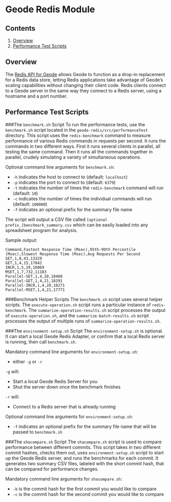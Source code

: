 # Geode Redis Module

## Contents
1. [Overview](#overview)
2. [Performance Test Scripts](#performance-test)

## <a name="overview"></a>Overview

The [Redis API for Geode](https://geode.apache.org/docs/guide/12/tools_modules/redis_api_for_geode.html) allows 
Geode to function as a drop-in replacement for a Redis data store, letting Redis applications 
take advantage of Geode’s scaling capabilities without changing their client code. Redis clients 
connect to a Geode server in the same way they connect to a Redis server, using a hostname and a 
port number.

## <a name="performance-test"></a>Performance Test Scripts

###The `benchmark.sh` Script
To run the performance tests, use the `benchmark.sh` script located in the 
`geode-redis/src/performanceTest` directory.  This script uses the `redis-benchmark` command to
measure performance of various Redis commands in requests per second. It runs the commands in two
different ways. First it runs several clients in parallel, all testing the same command. Then it
runs all the commands together in parallel, crudely simulating a variety of simultaneous operations.

Optional command line arguments for `benchmark.sh`:
- `-h` indicates the host to connect to (default: `localhost`)
- `-p` indicates the port to connect to (default: `6379`)
- `-t` indicates the number of times the `redis-benchmark` command will run (default: `10`)
- `-c` indicates the number of times the individual commands will run (default: `100000`)
- `-f` indicates an optional prefix for the summary file name

The script will output a CSV file called `[optional prefix_]benchmark_summary.csv` which can be
easily loaded into any spreadsheet program for analysis.

Sample output:
```csv
Command,Fastest Response Time (Msec),95th-99th Percentile (Msec),Slowest Response Time (Msec),Avg Requests Per Second
SET,1,8,43,13329
GET,1,4,15,17842
INCR,1,5,29,16069
MSET,1,7,732,11183
Parallel-SET,1,4,20,18460
Parallel-GET,1,4,21,18291
Parallel-INCR,1,4,20,18271
Parallel-MSET,1,4,21,17771
```

###Benchmark Helper Scripts
The `benchmark.sh` script uses several helper scripts. The `execute-operation.sh` script runs a
particular instance of `redis-benchmark`. The `summarize-operation-results.sh` script processes the
output of `execute-operation.sh`, and the `summarize-batch-results.sh` script processes the output
of multiple runs of `summarize-operation-results.sh`.

###The `environment-setup.sh` Script
The `environment-setup.sh` is optional. It can start a local Geode Redis Adapter, or confirm that a
local Redis server is running, then call `benchmark.sh`.

Mandatory command line arguments for `environment-setup.sh`:
- either `-g` or `-r`

`-g` will:
- Start a local Geode Redis Server for you
- Shut the server down once the benchmark finishes

`-r` will:
- Connect to a Redis server that is already running

Optional command line arguments for `environment-setup.sh`:
- `-f` indicates an optional prefix for the summary file name that will be passed to `benchmark.sh`

###The `shacompare.sh` Script
The `shacompare.sh` script is used to compare performance between different commits. This script
takes in two different commit hashes, checks them out, uses `environment-setup.sh` script to start
up the Geode Redis server, and runs the benchmarks for each commit. It generates two summary CSV
files, labeled with the short commit hash, that can be compared for performance changes.

Mandatory command line arguments for `shacompare.sh`:
- `-b` is the commit hash for the first commit you would like to compare
- `-c` is the commit hash for the second commit you would like to compare